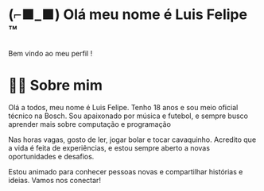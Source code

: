 # (⌐■_■) Olá meu nome é Luis Felipe ™
Bem vindo ao meu perfil ! 

# 🐱‍👤 Sobre mim 
Olá a todos, meu nome é Luis Felipe. Tenho 18 anos e sou meio oficial técnico na Bosch. Sou apaixonado por música e futebol, e sempre busco aprender mais sobre computação e programação 

Nas horas vagas, gosto de ler, jogar bolar e tocar cavaquinho. Acredito que a vida é feita de experiências, e estou sempre aberto a novas oportunidades e desafios.

Estou animado para conhecer pessoas novas e compartilhar histórias e ideias. Vamos nos conectar! 

